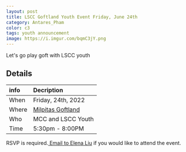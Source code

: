 ```yaml
---
layout: post
title: LSCC Goftland Youth Event Friday, June 24th
category: Antares_Pham
color: c3
tags: youth announcement
image: https://i.imgur.com/bqmC3jY.png
---
```

Let's go play goft with LSCC youth
<!--more-->
## Details

info | Decription
:--- | :---
When | Friday, 24th, 2022
Where | [Milpitas Goftland]
Who | MCC and LSCC Youth
Time | 5:30pm - 8:00PM

RSVP is required.<a href="mailto:elena.liu@livingstonescc.com"> Email to Elena Liu</a> if you would like to attend the event.

[Milpitas Goftland]: https://goo.gl/maps/n1ofBMcybqYTzaJc7

